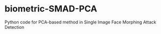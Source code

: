 # biometric-SMAD-PCA
Python code for PCA-based method in Single Image Face Morphing Attack Detection
